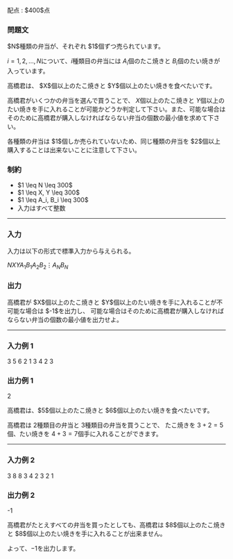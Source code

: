 
<div>

<span>

<span>

<p>
配点 : $400$点
</p>

<div>

<section>

### **問題文**

<p>
$N$種類の弁当が、それぞれ $1$個ずつ売られています。

$i = 1, 2, \ldots, N$について、$i$種類目の弁当には $A_i$個のたこ焼きと $B_i$個のたい焼きが入っています。
</p>

<p>
高橋君は、 $X$個以上のたこ焼きと $Y$個以上のたい焼きを食べたいです。

高橋君がいくつかの弁当を選んで買うことで、 $X$個以上のたこ焼きと $Y$個以上のたい焼きを手に入れることが可能かどうか判定して下さい。また、可能な場合はそのために高橋君が購入しなければならない弁当の個数の最小値を求めて下さい。
</p>

<p>
各種類の弁当は $1$個しか売られていないため、同じ種類の弁当を $2$個以上購入することは出来ないことに注意して下さい。
</p>

</section>

</div>

<div>

<section>

### **制約**

<ul>

<li>
$1 \leq N \leq 300$
</li>

<li>
$1 \leq X, Y \leq 300$
</li>

<li>
$1 \leq A_i, B_i \leq 300$
</li>

<li>
入力はすべて整数
</li>

</ul>

</section>

</div>

---

<div>

<div>

<section>

### **入力**

<p>
入力は以下の形式で標準入力から与えられる。
</p>

<div>

$N$$X$$Y$$A_1$$B_1$$A_2$$B_2$$\vdots$$A_N$$B_N$
</div>

</section>

</div>

<div>

<section>

### **出力**

<p>
高橋君が $X$個以上のたこ焼きと $Y$個以上のたい焼きを手に入れることが不可能な場合は $-1$を出力し、
可能な場合はそのために高橋君が購入しなければならない弁当の個数の最小値を出力せよ。
</p>

</section>

</div>

</div>

---

<div>

<section>

### **入力例 1**

<div>

3
5 6
2 1
3 4
2 3

</div>

</section>

</div>

<div>

<section>

### **出力例 1**

<div>

2

</div>

<p>
高橋君は、$5$個以上のたこ焼きと $6$個以上のたい焼きを食べたいです。

高橋君は $2$種類目の弁当と $3$種類目の弁当を買うことで、
たこ焼きを $3 + 2 = 5$個、たい焼きを $4 + 3 = 7$個手に入れることができます。
</p>

</section>

</div>

---

<div>

<section>

### **入力例 2**

<div>

3
8 8
3 4
2 3
2 1

</div>

</section>

</div>

<div>

<section>

### **出力例 2**

<div>

-1

</div>

<p>
高橋君がたとえすべての弁当を買ったとしても、高橋君は $8$個以上のたこ焼きと $8$個以上のたい焼きを手に入れることが出来ません。

よって、$-1$を出力します。
</p>

</section>

</div>

</span>

</span>

</div>
